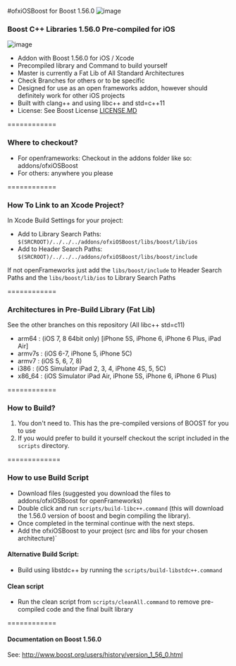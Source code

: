 #ofxiOSBoost for Boost 1.56.0  ![image](https://travis-ci.org/danoli3/ofxiOSBoost.svg?branch=master)

### Boost C++ Libraries 1.56.0 Pre-compiled for iOS
![image](https://github.com/danoli3/ofxiOSBoost/blob/master/ofxaddons_thumbnail.png)

- Addon with Boost 1.56.0 for iOS / Xcode 
- Precompiled library and Command to build yourself
- Master is currently a Fat Lib of All Standard Architectures
- Check Branches for others or to be specific 
- Designed for use as an open frameworks addon, however should definitely work for other iOS projects
- Built with clang++ and using libc++ and std=c++11
- License: See Boost License [LICENSE.MD](https://github.com/danoli3/ofxiOSBoost/blob/master/LICENSE.md)

============


### Where to checkout?

- For openframeworks: Checkout in the addons folder like so: addons/ofxiOSBoost
- For others: anywhere you please



============

### How To Link to an Xcode Project?

In Xcode Build Settings for your project:

- Add to Library Search Paths: ``` $(SRCROOT)/../../../addons/ofxiOSBoost/libs/boost/lib/ios ```
- Add to Header Search Paths:  ```$(SRCROOT)/../../../addons/ofxiOSBoost/libs/boost/include ```

If not openFrameworks just add the ``` libs/boost/include ``` to Header Search Paths and the  ``` libs/boost/lib/ios ``` to Library Search Paths



============

### Architectures in Pre-Build Library (Fat Lib)
See the other branches on this repository (All libc++ std=c11)

- arm64 : (iOS 7, 8 64bit only) [iPhone 5S, iPhone 6, iPhone 6 Plus, iPad Air]
- armv7s : (iOS 6-7, iPhone 5, iPhone 5C)
- armv7 : (iOS 5, 6, 7, 8)
- i386 : (iOS Simulator iPad 2, 3, 4, iPhone 4S, 5, 5C)
- x86_64 : (iOS Simulator iPad Air, iPhone 5S, iPhone 6, iPhone 6 Plus)


============

### How to Build?

1. You don't need to. This has the pre-compiled versions of BOOST for you to use
2. If you would prefer to build it yourself checkout the script included in the ``` scripts ``` directory.


=============

### How to use Build Script


- Download files (suggested you download the files to addons/ofxiOSBoost for openFrameworks)
- Double click and run ```scripts/build-libc++.command``` (this will download the 1.56.0 version of boost and begin compiling the library).
- Once completed in the terminal continue with the next steps.
- Add the ofxiOSBoost to your project (src and libs for your chosen architecture)`

#### Alternative Build Script:
- Build using libstdc++ by running the ```scripts/build-libstdc++.command```

#### Clean script
- Run the clean script from ```scripts/cleanAll.command``` to remove pre-compiled code and the final built library



============

#### Documentation on Boost 1.56.0


See: http://www.boost.org/users/history/version_1_56_0.html


